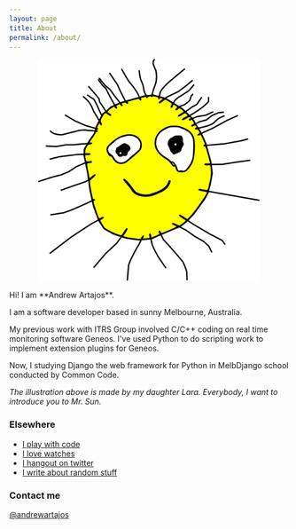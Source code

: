 ```yaml
---
layout: page
title: About
permalink: /about/
---
```

<p style="text-align: center;">
<img src="/images/lara.sun.inked.png" alt="artwork painstakingly made by Lara Artajos" width="400" height="400" >
</p>
Hi! I am **Andrew Artajos**.

I am a software developer based in sunny Melbourne, Australia.

My previous work with ITRS Group involved C/C++ coding on real time monitoring software Geneos. I've used Python to do scripting work to implement extension plugins for Geneos.

Now, I studying Django the web framework for Python in MelbDjango school conducted by Common Code.

*The illustration above is made by my daughter Lara. Everybody, I want to introduce you to Mr. Sun.*

### Elsewhere

* [I play with code](http://github.com/dudepare)
* [I love watches](http://instagram.com/andrewartajos) 
* [I hangout on twitter](https://twitter.com/andrewartajos) 
* [I write about random stuff](http://andoy.me)

### Contact me

[@andrewartajos](https://twitter.com/andrewartajos)
